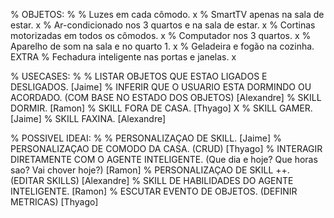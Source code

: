% OBJETOS:
% 
% Luzes em cada cômodo. x
% SmartTV apenas na sala de estar. x 
% Ar-condicionado nos 3 quartos e na sala de estar. x
% Cortinas motorizadas em todos os cômodos. x
% Computador nos 3 quartos. x
% Aparelho de som na sala e no quarto 1. x
% Geladeira e fogão na cozinha. EXTRA
% Fechadura inteligente nas portas e janelas. x


% USECASES:
%
% LISTAR OBJETOS QUE ESTAO LIGADOS E DESLIGADOS. [Jaime]
% INFERIR QUE O USUARIO ESTA DORMINDO OU ACORDADO. (COM BASE NO ESTADO DOS OBJETOS) [Alexandre]
% SKILL DORMIR. [Ramon]
% SKILL FORA DE CASA. [Thyago] X
% SKILL GAMER. [Jaime]
% SKILL FAXINA. [Alexandre]

% POSSIVEL IDEAI:
%
% PERSONALIZAÇAO DE SKILL. [Jaime]
% PERSONALIZAÇAO DE COMODO DA CASA. (CRUD) [Thyago]
% INTERAGIR DIRETAMENTE COM O AGENTE INTELIGENTE. (Que dia e hoje? Que horas sao? Vai chover hoje?) [Ramon]
% PERSONALIZAÇAO DE SKILL ++. (EDITAR SKILLS) [Alexandre]
% SKILL DE HABILIDADES DO AGENTE INTELIGENTE. [Ramon]
% ESCUTAR EVENTO DE OBJETOS. (DEFINIR METRICAS)	[Thyago]	